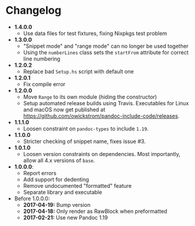 # Changelog

* **1.4.0.0**
  - Use data files for test fixtures, fixing Nixpkgs test problem
* **1.3.0.0**
  - "Snippet mode" and "range mode" can no longer be used together
  - Using the `numberLines` class sets the `startFrom` attribute for correct
    line numbering
* **1.2.0.2**
  - Replace bad `Setup.hs` script with default one
* **1.2.0.1**
  - Fix compile error
* **1.2.0.0**
  - Move `Range` to its own module (hiding the constructor)
  - Setup automated release builds using Travis. Executables for Linux
    and macOS now get published at
    https://github.com/owickstrom/pandoc-include-code/releases.
* **1.1.1.0**
  - Loosen constraint on `pandoc-types` to include `1.19`.
* **1.1.0.0**
  - Stricter checking of snippet name, fixes issue #3.
* **1.0.1.0**
  - Loosen version constraints on dependencies. Most importantly, allow all 4.x
    versions of `base`.
* **1.0.0.0**:
  - Report errors
  - Add support for dedenting
  - Remove undocumented "formatted" feature
  - Separate library and executable
* Before 1.0.0.0:
  - **2017-04-19:** Bump version
  - **2017-04-18:** Only render as RawBlock when preformatted
  - **2017-02-21:** Use new Pandoc 1.19
